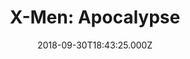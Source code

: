 ---
title: "X-Men: Apocalypse"
year: 2016
date: 2018-09-30T18:43:25.000Z
permalink: /almanac/movies/2018-09-30-x-men-apocalypse/index.html
rating: 3
---